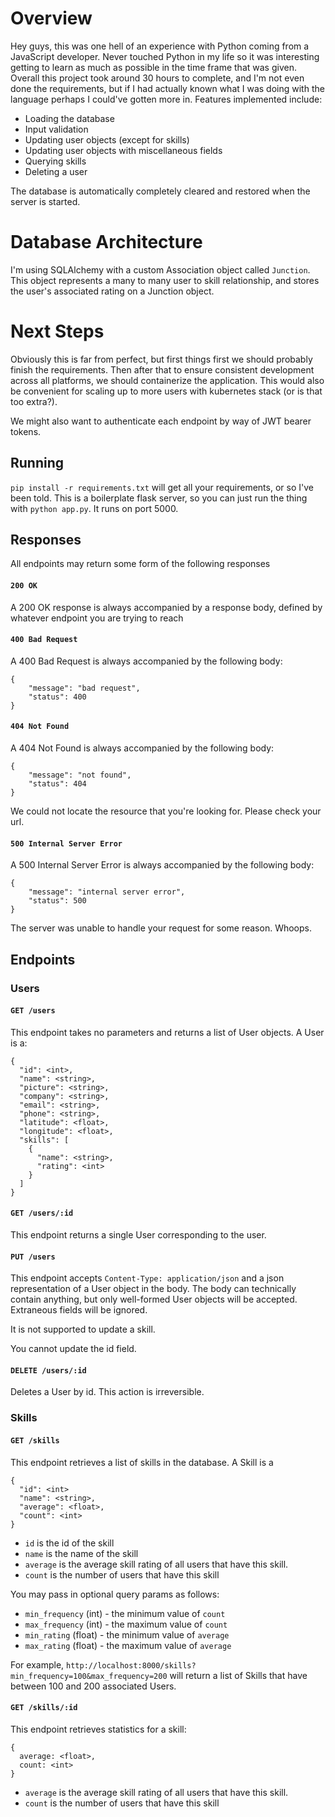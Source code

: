 # Overview

Hey guys, this was one hell of an experience with Python coming from a JavaScript developer. Never touched Python in my life so it was interesting getting to learn as much as possible in the time frame that was given. Overall this project took around 30 hours to complete, and I'm not even done the requirements, but if I had actually known what I was doing with the language perhaps I could've gotten more in. Features implemented include:

- Loading the database
- Input validation
- Updating user objects (except for skills)
- Updating user objects with miscellaneous fields
- Querying skills
- Deleting a user

The database is automatically completely cleared and restored when the server is started.

# Database Architecture

I'm using SQLAlchemy with a custom Association object called `Junction`. This object represents a many to many user to skill relationship, and stores the user's associated rating on a Junction object.

# Next Steps

Obviously this is far from perfect, but first things first we should probably finish the requirements. Then after that to ensure consistent development across all platforms, we should containerize the application. This would also be convenient for scaling up to more users with kubernetes stack (or is that too extra?).

We might also want to authenticate each endpoint by way of JWT bearer tokens.

## Running

`pip install -r requirements.txt` will get all your requirements, or so I've been told.
This is a boilerplate flask server, so you can just run the thing with `python app.py`. It runs on port 5000.

## Responses

All endpoints may return some form of the following responses

#### `200 OK`

A 200 OK response is always accompanied by a response body, defined by whatever endpoint you are trying to reach

#### `400 Bad Request`

A 400 Bad Request is always accompanied by the following body:
```
{
    "message": "bad request",
    "status": 400
}
```

#### `404 Not Found`

A 404 Not Found is always accompanied by the following body:
```
{
    "message": "not found",
    "status": 404
}
```

We could not locate the resource that you're looking for. Please check your url.

#### `500 Internal Server Error`

A 500 Internal Server Error is always accompanied by the following body:
```
{
    "message": "internal server error",
    "status": 500
}
```

The server was unable to handle your request for some reason. Whoops.


## Endpoints

### Users

#### `GET /users` 

This endpoint takes no parameters and returns a list of User objects. A User is a:

```
{
  "id": <int>,
  "name": <string>,
  "picture": <string>,
  "company": <string>,
  "email": <string>,
  "phone": <string>,
  "latitude": <float>,
  "longitude": <float>,
  "skills": [
    {
      "name": <string>,
      "rating": <int>
    }
  ]
}
```

#### `GET /users/:id`

This endpoint returns a single User corresponding to the user.

#### `PUT /users`

This endpoint accepts `Content-Type: application/json` and a json representation of a User object in the body. The body can technically contain anything, but only well-formed User objects will be accepted. Extraneous fields will be ignored.

It is not supported to update a skill.

You cannot update the id field.

#### `DELETE /users/:id`

Deletes a User by id. This action is irreversible.

### Skills

#### `GET /skills`

This endpoint retrieves a list of skills in the database. A Skill is a

```
{
  "id": <int>
  "name": <string>,
  "average": <float>,
  "count": <int>
}
```

- `id` is the id of the skill
- `name` is the name of the skill
- `average` is the average skill rating of all users that have this skill.
- `count` is the number of users that have this skill

You may pass in optional query params as follows:

- `min_frequency` (int) - the minimum value of `count`
- `max_frequency` (int) - the maximum value of `count`
- `min_rating` (float) - the minimum value of `average`
- `max_rating` (float) - the maximum value of `average`

For example, `http://localhost:8000/skills?min_frequency=100&max_frequency=200` will return a list of Skills that have between 100 and 200 associated Users.

#### `GET /skills/:id`

This endpoint retrieves statistics for a skill:

```
{
  average: <float>,
  count: <int>
}
```

- `average` is the average skill rating of all users that have this skill.
- `count` is the number of users that have this skill


